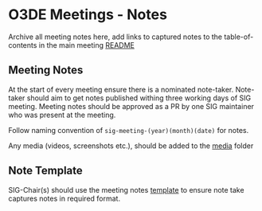 # O3DE Meetings - Notes

Archive all meeting notes here, add links to captured notes to the table-of-contents in the main meeting [README](https://github.com/o3de/sig-network/blob/main/meetings/readme.md)

## Meeting Notes

At the start of every meeting ensure there is a nominated note-taker. Note-taker should aim to get notes published withing three working days of SIG meeting. Meeting notes should be approved as a PR by one SIG maintainer who was present at the meeting.

Follow naming convention of `sig-meeting-(year)(month)(date)` for notes. 

Any media (videos, screenshots etc.), should be added to the [media](../media) folder


## Note Template

SIG-Chair(s) should use the meeting notes [template](template.md) to ensure note take captures notes in required format.
